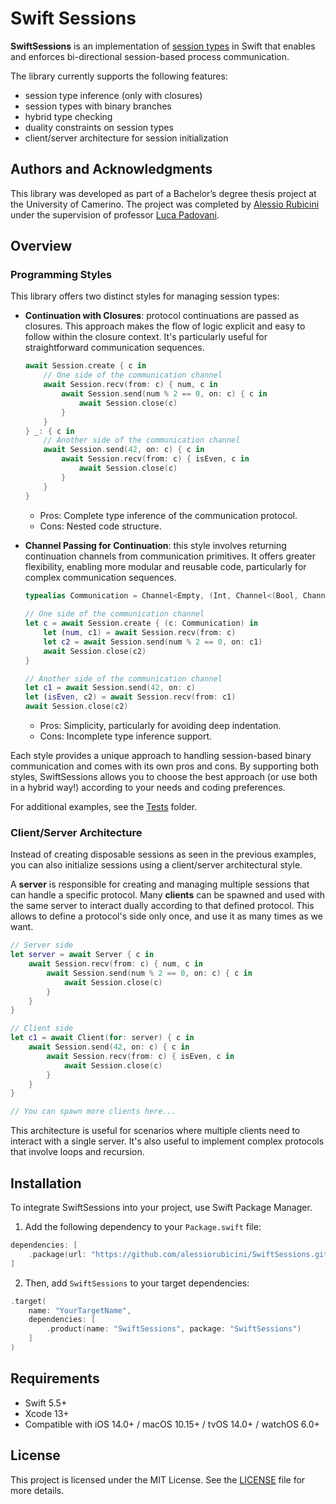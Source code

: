 # Swift Sessions

**SwiftSessions** is an implementation of [session types](https://en.wikipedia.org/wiki/Session_type) in Swift that enables and enforces bi-directional session-based process communication.

The library currently supports the following features:
- session type inference (only with closures)
- session types with binary branches
- hybrid type checking
- duality constraints on session types
- client/server architecture for session initialization

## Authors and Acknowledgments

This library was developed as part of a Bachelor’s degree thesis project at the University of Camerino. The project was completed by [Alessio Rubicini](https://github.com/alessiorubicini) under the supervision of professor [Luca Padovani](https://github.com/boystrange).

## Overview

### Programming Styles
This library offers two distinct styles for managing session types:
- **Continuation with Closures**: protocol continuations are passed as closures. This approach makes the flow of logic explicit and easy to follow within the closure context. It's particularly useful for straightforward communication sequences.
    
    ```swift
    await Session.create { c in
        // One side of the communication channel
        await Session.recv(from: c) { num, c in
            await Session.send(num % 2 == 0, on: c) { c in
                await Session.close(c)
            }
        }
    } _: { c in
        // Another side of the communication channel
        await Session.send(42, on: c) { c in
            await Session.recv(from: c) { isEven, c in
                await Session.close(c)
            }
        }   
    }
    ```
    
    - Pros: Complete type inference of the communication protocol.
	- Cons: Nested code structure.
    
- **Channel Passing for Continuation**: this style involves returning continuation channels from communication primitives. It offers greater flexibility, enabling more modular and reusable code, particularly for complex communication sequences.

    ```swift
    typealias Communication = Channel<Empty, (Int, Channel<(Bool, Channel<Empty, Empty>), Empty>)>
        
    // One side of the communication channel
    let c = await Session.create { (c: Communication) in
        let (num, c1) = await Session.recv(from: c)
        let c2 = await Session.send(num % 2 == 0, on: c1)
        await Session.close(c2)
    }

    // Another side of the communication channel
    let c1 = await Session.send(42, on: c)
    let (isEven, c2) = await Session.recv(from: c1)
    await Session.close(c2)
    ```
    
    - Pros: Simplicity, particularly for avoiding deep indentation.
	- Cons: Incomplete type inference support.

Each style provides a unique approach to handling session-based binary communication and comes with its own pros and cons. By supporting both styles, SwiftSessions allows you to choose the best approach (or use both in a hybrid way!) according to your needs and coding preferences.

For additional examples, see the [Tests](Tests) folder.
 
### Client/Server Architecture

Instead of creating disposable sessions as seen in the previous examples, you can also initialize sessions using a client/server architectural style.

A **server** is responsible for creating and managing multiple sessions that can handle a specific protocol. Many **clients** can be spawned and used with the same server to interact dually according to that defined protocol. This allows to define a protocol's side only once, and use it as many times as we want.

```swift
// Server side
let server = await Server { c in
    await Session.recv(from: c) { num, c in
        await Session.send(num % 2 == 0, on: c) { c in
            await Session.close(c)
        }
    }
}

// Client side
let c1 = await Client(for: server) { c in
    await Session.send(42, on: c) { c in
        await Session.recv(from: c) { isEven, c in
            await Session.close(c)
        }
    }
}

// You can spawn more clients here...
```
    
This architecture is useful for scenarios where multiple clients need to interact with a single server. It's also useful to implement complex protocols that involve loops and recursion.

## Installation

To integrate SwiftSessions into your project, use Swift Package Manager. 

1. Add the following dependency to your `Package.swift` file:

```swift
dependencies: [
    .package(url: "https://github.com/alessiorubicini/SwiftSessions.git", .upToNextMajor(from: "1.0.0"))
]
```

2. Then, add `SwiftSessions` to your target dependencies:

```swift
.target(
    name: "YourTargetName",
    dependencies: [
        .product(name: "SwiftSessions", package: "SwiftSessions")
    ]
)

```

## Requirements

- Swift 5.5+
- Xcode 13+
- Compatible with iOS 14.0+ / macOS 10.15+ / tvOS 14.0+ / watchOS 6.0+

## License

This project is licensed under the MIT License. See the [LICENSE](LICENSE) file for more details.
